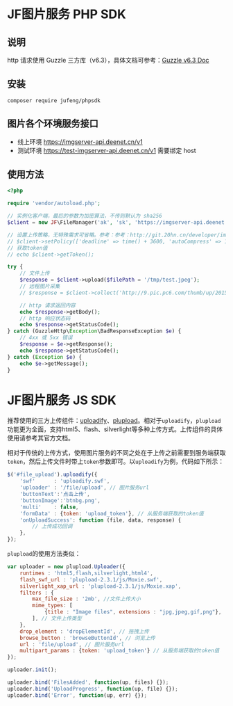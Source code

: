 # JF图片服务 PHP SDK

## 说明
http 请求使用 Guzzle 三方库（v6.3），具体文档可参考：[Guzzle v6.3 Doc](http://guzzle.readthedocs.io/en/stable/)

## 安装

```
composer require jufeng/phpsdk
```
## 图片各个环境服务接口
- 线上环境 https://imgserver-api.deenet.cn/v1
- 测试环境 https://test-imgserver-api.deenet.cn/v1 需要绑定 host

## 使用方法
```php
<?php

require 'vendor/autoload.php';

// 实例化客户端，最后的参数为加密算法，不传则默认为 sha256
$client = new JF\FileManager('ak', 'sk', 'https://imgserver-api.deenet.cn/v1/', 'md5');

// 设置上传策略，无特殊需求可省略。参考：参考：http://git.20hn.cn/developer/img-server/wikis/api-des
// $client->setPolicy(['deadline' => time() + 3600, 'autoCompress' => 1, 'autoWatermark' => 1]);
// 获取token值
// echo $client->getToken();

try {
    // 文件上传
    $response = $client->upload($filePath = '/tmp/test.jpeg');
    // 远程图片采集
    // $response = $client->collect('http://9.pic.pc6.com/thumb/up/2015-4/14301352575151701_600_0.jpg');

    // http 请求返回内容
    echo $response->getBody();
    // http 响应状态码
    echo $response->getStatusCode();
} catch (GuzzleHttp\Exception\BadResponseException $e) {
    // 4xx 或 5xx 错误
    $response = $e->getResponse();
    echo $response->getStatusCode();
} catch (Exception $e) {
    echo $e->getMessage();
}
```

# JF图片服务 JS SDK

推荐使用的三方上传组件：[uploadify](http://www.uploadify.com/)、[plupload](http://www.plupload.com/)。相对于`uploadify`，`plupload`功能更为全面，支持html5、flash、silverlight等多种上传方式。上传组件的具体使用请参考其官方文档。

相对于传统的上传方式，使用图片服务的不同之处在于上传之前需要到服务端获取`token`，然后上传文件时带上`token`参数即可。以`uploadify`为例，代码如下所示：

```javascript
$('#file_upload').uploadify({
    'swf'      : 'uploadify.swf',
    'uploader' : '/file/upload', // 图片服务url
    'buttonText':'点击上传',
    'buttonImage':'btnbg.png',
    'multi'    : false,
    'formData' : {token: 'upload_token'}, // 从服务端获取的token值
    'onUploadSuccess': function (file, data, response) {
        // 上传成功回调
    },
});
```

`plupload`的使用方法类似：

```javascript
var uploader = new plupload.Uploader({
    runtimes : 'html5,flash,silverlight,html4',
    flash_swf_url : 'plupload-2.3.1/js/Moxie.swf',
    silverlight_xap_url : 'plupload-2.3.1/js/Moxie.xap',
    filters : {
        max_file_size : '2mb', //文件上传大小
        mime_types: [
            {title : "Image files", extensions : "jpg,jpeg,gif,png"},
        ], // 文件上传类型
    },
    drop_element : 'dropElementId', // 拖拽上传
    browse_button : 'browseButtonId', // 浏览上传
    url : 'file/upload', // 图片服务url
    multipart_params : {token: 'upload_token'} // 从服务端获取的token值
});

uploader.init();

uploader.bind('FilesAdded', function(up, files) {});
uploader.bind('UploadProgress', function(up, file) {});
uploader.bind('Error', function(up, err) {});
```
